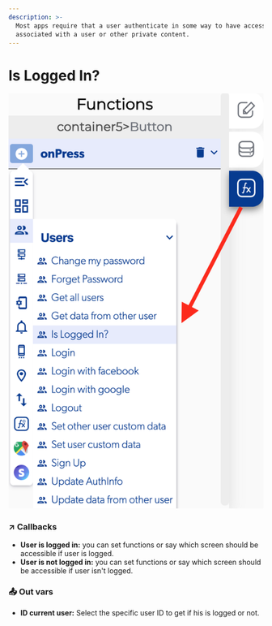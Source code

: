 ```yaml
---
description: >-
  Most apps require that a user authenticate in some way to have access to data
  associated with a user or other private content.
---
```


# Is Logged In?

![](../../../.gitbook/assets/captura-de-pantalla-2020-02-10-a-la-s-10.40.34.png)



### ↗ Callbacks <a id="entry-vars"></a>

* **User is logged in:** you can set functions or say which screen should be accessible if user is logged.
* **User is not logged in:** you can set functions or say which screen should be accessible if user isn't logged.

### 📤 Out vars <a id="entry-vars"></a>

* **ID current user:** Select the specific user ID to get if his is logged or not.



